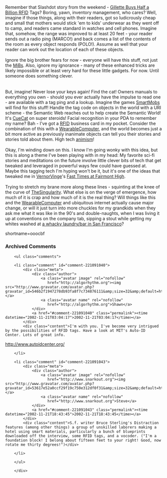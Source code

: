 Remember that Slashdot story from the weekend - <a href="http://slashdot.org/articles/02/11/17/0327244.shtml?tid=126">Gillette Buys Half a Billion <a href="http://www.decafbad.com/twiki/bin/view/Main/RFID">RFID</a> Tags</a>?  Boring, yawn, inventory management, who cares?  Well, imagine if those things, along with their readers, got so ludicrously cheap and small that mothers would stick 'em to kids' underwear as they went off to camp, and readers came standard in watches and cell phones.  Imagine that, somehow, the range was improved to at least 20 feet - your reader sends out a radio ping (MARCO!) and back comes a list of the contents of the room as every object responds (POLO!).  Assume as well that your reader can work out the location of each of these objects.
<br /><br />
Ignore the big brother fears for now - everyone will have this stuff, not just the <a href="http://www.decafbad.com/twiki/bin/view/Main/MiB">MiBs</a>.  Also, ignore my ignorance - many of these enhanced tricks are likely impossible or at least very hard for these little gadgets.  For now.  Until someone does something clever.  
<br /><br />
But, imagine!  Never lose your keys again!  Find the cat!  Owners manuals to everything you own - should you ever actually have the impulse to read one - are available with a tag ping and a lookup.  Imagine the games <a href="http://www.decafbad.com/twiki/bin/view/Main/SmartMobs">SmartMobs</a> will find for this stuff!  Handle the tag code on objects in the world with a URI scheme - the Semantic Web reaches out to help create the Semantic World!  It's <a href="http://www.decafbad.com/twiki/bin/view/Main/CueCat">CueCat</a> on super steroids!  Facial recognition in your PDA to remember my name?  Bah - I've got a <a href="http://www.decafbad.com/twiki/bin/view/Main/RFID">RFID</a> business card in my pocket.  Consider the combination of this with a <a href="http://www.decafbad.com/twiki/bin/view/Main/WearableComputer">WearableComputer</a>, and the world becomes just a bit more active as previously inanimate objects can tell you their stories and stories told about them.  High tech <a href="animism">animism</a>!
<br /><br />
Okay, I'm winding down on this.  I know I'm going wonky with this idea, but this is along a theme I've been playing with in my head: My favorite sci-fi stories and meditations on the future involve little clever bits of tech that get tweaked and leveraged in powerful ways few could have guessed at.  Maybe this tagging tech I'm hyping won't be it, but it's one of the ideas that tweaked me in <a href="http://www.decafbad.com/twiki/bin/view/Main/VernorVinge">VernorVinge</a>'s <a href="http://www.fictionwise.com/ebooks/eBook4380.htm">Fast Times at Fairmont High</a>.
<br /><br />
Trying to stretch my brane more along these lines - squinting at the knee of the curve of <a href="http://www.decafbad.com/twiki/bin/view/Main/TheSingularity">TheSingularity</a>.  What else is on the verge of emergence, how much of it is crap and how much of it is the real thing?  Will things like this and the <a href="http://www.decafbad.com/twiki/bin/view/Main/WearableComputer">WearableComputer</a> and ubiquitous internet actually cause major change, or will it just turn into more chuckles for my grandkids when they ask me what it was like in the 90's and double-naughts, when I was living it up at conventions on the company tab, sipping a stout while getting my whites washed at <a href="http://cuisinenet.com/info/?v=237&amp;/san_francisco/rest/5133.shtml">a whacky laundry/bar in San Francisco</a>?
<!--more-->
shortname=ooocbf

<div id="comments" class="comments archived-comments">
            <h3>Archived Comments</h3>
            
        <ul class="comments">
            
        <li class="comment" id="comment-221091040">
            <div class="meta">
                <div class="author">
                    <a class="avatar image" rel="nofollow" 
                       href="http://algorhythm.org"><img src="http://www.gravatar.com/avatar.php?gravatar_id=546b2f1947278db93fa8f7c734876111&amp;size=32&amp;default=http://mediacdn.disqus.com/1320279820/images/noavatar32.png"/></a>
                    <a class="avatar name" rel="nofollow" 
                       href="http://algorhythm.org">Shawn</a>
                </div>
                <a href="#comment-221091040" class="permalink"><time datetime="2002-11-21T03:04:17">2002-11-21T03:04:17</time></a>
            </div>
            <div class="content">I'm with you. I've become very intrigued by the possibilities of RFID tags. Have a look at MIT's Auto-ID Center. Lots of great info.

http://www.autoidcenter.org/</div>
            
        </li>
    
        <li class="comment" id="comment-221091043">
            <div class="meta">
                <div class="author">
                    <a class="avatar image" rel="nofollow" 
                       href="http://www.snarkout.org"><img src="http://www.gravatar.com/avatar.php?gravatar_id=53617e52a0ccf29f19c750e312df0f31&amp;size=32&amp;default=http://mediacdn.disqus.com/1320279820/images/noavatar32.png"/></a>
                    <a class="avatar name" rel="nofollow" 
                       href="http://www.snarkout.org">Steve</a>
                </div>
                <a href="#comment-221091043" class="permalink"><time datetime="2002-11-21T18:43:45">2002-11-21T18:43:45</time></a>
            </div>
            <div class="content">S.f. writer Bruce Sterling's Distraction features (among other things) a group of unskilled laborers making a hotel using smart materials, particularly a bunch of blueprints downloaded off the interview, some RFID tags, and a vocoder. ("I'm a foundation block! I belong about fifteen feet to your right! Good, now rotate me thirty degrees!")</div>
            
        </li>
    
        </ul>
    
        </div>
    